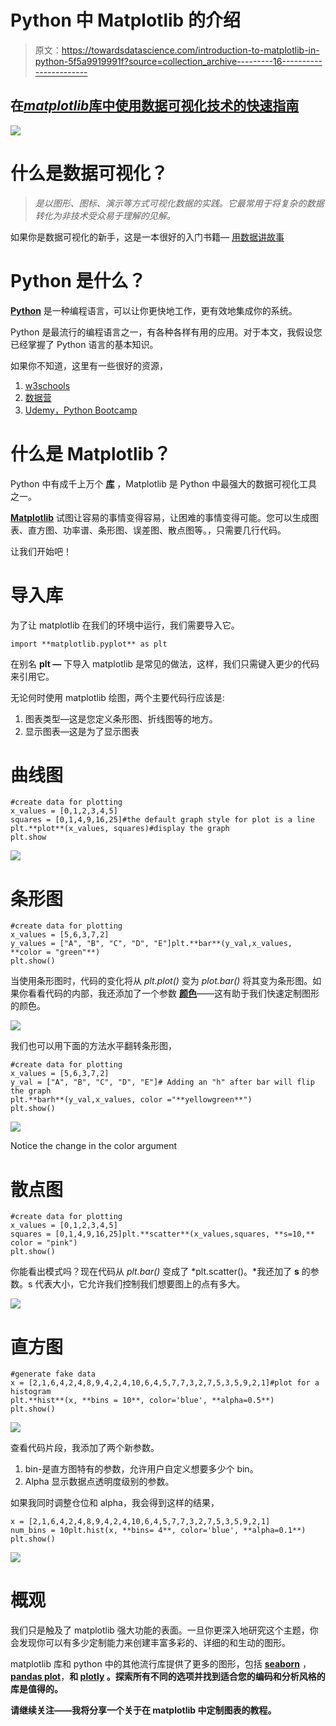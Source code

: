 # Python 中 Matplotlib 的介绍

> 原文：<https://towardsdatascience.com/introduction-to-matplotlib-in-python-5f5a9919991f?source=collection_archive---------16----------------------->

## 在[***matplotlib***库中使用数据可视化技术的快速指南](https://matplotlib.org/)

![](img/eba37766c3e45566d17e9e0f2a8cfc09.png)

# 什么是数据可视化？

> *是以图形、图标、演示等方式可视化数据的实践。它最常用于将复杂的数据转化为非技术受众易于理解的见解。*

如果你是数据可视化的新手，这是一本很好的入门书籍— [用数据讲故事](https://www.amazon.com/Storytelling-Data-Visualization-Business-Professionals/dp/1119002257)

# Python 是什么？

[**Python**](https://www.python.org/) 是一种编程语言，可以让你更快地工作，更有效地集成你的系统。

Python 是最流行的编程语言之一，有各种各样有用的应用。对于本文，我假设您已经掌握了 Python 语言的基本知识。

如果你不知道，这里有一些很好的资源，

1.  [w3schools](https://www.w3schools.com/python/)
2.  [数据营](https://www.datacamp.com/)
3.  [Udemy，Python Bootcamp](https://www.udemy.com/course/complete-python-bootcamp/)

# 什么是 Matplotlib？

Python 中有成千上万个 [**库**](https://www.quora.com/What-is-a-Python-library-and-what-can-I-use-it-for) ，Matplotlib 是 Python 中最强大的数据可视化工具之一。

[**Matplotlib**](https://matplotlib.org/) 试图让容易的事情变得容易，让困难的事情变得可能。您可以生成图表、直方图、功率谱、条形图、误差图、散点图等。，只需要几行代码。

让我们开始吧！

# 导入库

为了让 matplotlib 在我们的环境中运行，我们需要导入它。

```
import **matplotlib.pyplot** as plt
```

在别名 **plt —** 下导入 matplotlib 是常见的做法，这样，我们只需键入更少的代码来引用它。

无论何时使用 matplotlib 绘图，两个主要代码行应该是:

1.  图表类型—这是您定义条形图、折线图等的地方。
2.  显示图表—这是为了显示图表

# 曲线图

```
#create data for plotting
x_values = [0,1,2,3,4,5]
squares = [0,1,4,9,16,25]#the default graph style for plot is a line
plt.**plot**(x_values, squares)#display the graph
plt.show
```

![](img/29522bc3b11a8b0600eca5955fd48d50.png)

# 条形图

```
#create data for plotting
x_values = [5,6,3,7,2]
y_values = ["A", "B", "C", "D", "E"]plt.**bar**(y_val,x_values, **color = "green"**)
plt.show()
```

当使用条形图时，代码的变化将从 *plt.plot()* 变为 *plot.bar()* 将其变为条形图。如果你看看代码的内部，我还添加了一个参数 [**颜色**](https://matplotlib.org/3.1.0/gallery/color/named_colors.html)——这有助于我们快速定制图形的颜色。

![](img/a98729ee777141a1d0c11ed0f30f5fbb.png)

我们也可以用下面的方法水平翻转条形图，

```
#create data for plotting
x_values = [5,6,3,7,2]
y_val = ["A", "B", "C", "D", "E"]# Adding an "h" after bar will flip the graph
plt.**barh**(y_val,x_values, color ="**yellowgreen**")
plt.show()
```

![](img/4ed8cd9c188e77f7cf67a3fd6ccd8a6a.png)

Notice the change in the color argument

# 散点图

```
#create data for plotting
x_values = [0,1,2,3,4,5]
squares = [0,1,4,9,16,25]plt.**scatter**(x_values,squares, **s=10,** color = "pink")
plt.show()
```

你能看出模式吗？现在代码从 *plt.bar()* 变成了 *plt.scatter()。*我还加了 **s** 的参数。s 代表大小，它允许我们控制我们想要图上的点有多大。

![](img/a43c2342e16fe37f97204b4f078d893c.png)

# 直方图

```
#generate fake data
x = [2,1,6,4,2,4,8,9,4,2,4,10,6,4,5,7,7,3,2,7,5,3,5,9,2,1]#plot for a histogram
plt.**hist**(x, **bins = 10**, color='blue', **alpha=0.5**)
plt.show()
```

![](img/39d56410d6080f00c2e23a1d5e84a8fd.png)

查看代码片段，我添加了两个新参数。

1.  bin-是直方图特有的参数，允许用户自定义想要多少个 bin。
2.  Alpha 显示数据点透明度级别的参数。

如果我同时调整仓位和 alpha，我会得到这样的结果，

```
x = [2,1,6,4,2,4,8,9,4,2,4,10,6,4,5,7,7,3,2,7,5,3,5,9,2,1]
num_bins = 10plt.hist(x, **bins= 4**, color='blue', **alpha=0.1**)
plt.show()
```

![](img/d38a456a871e003031550a8100f0e341.png)

# 概观

我们只是触及了 matplotlib 强大功能的表面。一旦你更深入地研究这个主题，你会发现你可以有多少定制能力来创建丰富多彩的、详细的和生动的图形。

matplotlib 库和 python 中的其他流行库提供了更多的图形，包括 [**seaborn**](https://seaborn.pydata.org/) ，**[**pandas plot**](https://pandas.pydata.org/pandas-docs/stable/user_guide/visualization.html)**，**和 [**plotly**](https://plot.ly/python/) 。探索所有不同的选项并找到适合您的编码和分析风格的库是值得的。**

**请继续关注——我将分享一个关于在 matplotlib 中定制图表的教程。**